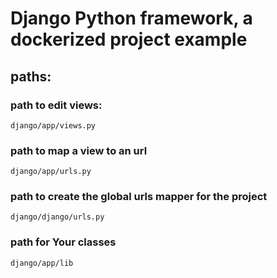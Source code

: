 # Django Python framework, a dockerized project example

## paths:

### path to edit views:
```
django/app/views.py
```


### path to map a view to an url
```
django/app/urls.py
```


### path to create the global urls mapper for the project
```
django/django/urls.py
```


### path for Your classes
```
django/app/lib
```



